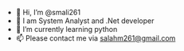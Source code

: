 - 👋 Hi, I’m @smali261
- 👀 I am System Analyst and .Net developer 
- 🌱 I’m currently learning python
- 📫 Please contact me via salahm261@gmail.com

<!---
smali261/smali261 is a ✨ special ✨ repository because its `README.md` (this file) appears on your GitHub profile.
You can click the Preview link to take a look at your changes.
--->
